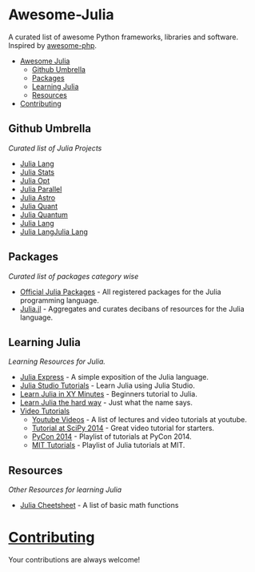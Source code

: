 Awesome-Julia
=============     
A curated list of awesome Python frameworks, libraries and software. Inspired by [awesome-php](https://github.com/ziadoz/awesome-php).

- [Awesome Julia](#awesome-julia)
    - [Github Umbrella](#github-umbrella)
    - [Packages](#packages)
    - [Learning Julia](#learning-julia)
    - [Resources](#resources)
- [Contributing](#contributing)

## Github Umbrella

*Curated list of Julia Projects*

- [Julia Lang](https://github.com/JuliaLang)
- [Julia Stats](https://github.com/JuliaLang)
- [Julia Opt](https://github.com/JuliaLang)
- [Julia Parallel](https://github.com/JuliaLang)
- [Julia Astro](https://github.com/JuliaLang)
- [Julia Quant](https://github.com/JuliaLang)
- [Julia Quantum](https://github.com/JuliaLang)
- [Julia Lang](https://github.com/JuliaLang)
- [Julia Lang](https://github.com/JuliaLang)[Julia Lang](https://github.com/JuliaLang)




## Packages

*Curated list of packages category wise*

- [Official Julia Packages](http://pkg.julialang.org/) - All registered packages for the Julia programming language.
- [Julia.jl](https://github.com/svaksha/Julia.jl) - Aggregates and curates decibans of resources for the Julia language.



## Learning Julia

*Learning Resources for Julia.*

- [Julia Express](http://bogumilkaminski.pl/files/julia_express.pdf) - A simple exposition of the Julia language.
- [Julia Studio Tutorials](http://forio.com/labs/julia-studio/tutorials/) - Learn Julia using Julia Studio.
- [Learn Julia in XY Minutes](http://learnxinyminutes.com/docs/julia/) - Beginners tutorial to Julia.
- [Learn Julia the hard way](https://github.com/chrisvoncsefalvay/learn-julia-the-hard-way) - Just what the name says.
- [Video Tutorials](#video-tutorials)
    - [Youtube Videos](https://www.youtube.com/user/JuliaLanguage/videos) - A list of lectures and video tutorials at youtube.
    - [Tutorial at SciPy 2014](https://www.youtube.com/watch?v=vWkgEddb4-A) - Great video tutorial for starters.
    - [PyCon 2014](https://www.youtube.com/playlist?list=PLP8iPy9hna6TSRouJfvobfxkZFYiPSvPd) - Playlist of tutorials at PyCon 2014.
    - [MIT Tutorials](https://www.youtube.com/playlist?list=PLP8iPy9hna6Si2sjMkrPY-wt2mEouZgaZ) - Playlist of Julia tutorials at MIT.


## Resources

*Other Resources for learning Julia*

- [Julia Cheetsheet](http://math.mit.edu/~stevenj/Julia-cheatsheet.pdf) - A list of basic math functions 




# [Contributing](https://github.com/melvin0008/awesome-julia/blob/master/CONTRIBUTIONS.md)

Your contributions are always welcome!
